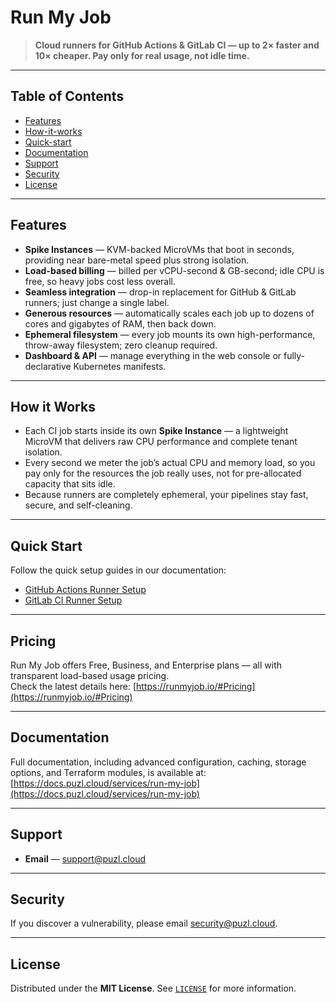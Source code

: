 # Run My Job

> **Cloud runners for GitHub Actions & GitLab CI — up to 2× faster and 10× cheaper. Pay only for real usage, not idle time.**
---

## Table of Contents
- [Features](#features)
- [How-it-works](#how-it-works)
- [Quick-start](#quick-start)
- [Documentation](#documentation)
- [Support](#support)
- [Security](#security)
- [License](#license)

---

## Features

- **Spike Instances** — KVM-backed MicroVMs that boot in seconds, providing near bare-metal speed plus strong isolation.
- **Load-based billing** — billed per vCPU-second & GB-second; idle CPU is free, so heavy jobs cost less overall.
- **Seamless integration** — drop-in replacement for GitHub & GitLab runners; just change a single label.
- **Generous resources** — automatically scales each job up to dozens of cores and gigabytes of RAM, then back down.
- **Ephemeral filesystem** — every job mounts its own high-performance, throw-away filesystem; zero cleanup required.
- **Dashboard & API** — manage everything in the web console or fully-declarative Kubernetes manifests.

---

## How it Works

- Each CI job starts inside its own **Spike Instance** — a lightweight MicroVM that delivers raw CPU performance and complete tenant isolation.  
- Every second we meter the job’s actual CPU and memory load, so you pay only for the resources the job really uses, not for pre-allocated capacity that sits idle.  
- Because runners are completely ephemeral, your pipelines stay fast, secure, and self-cleaning.

---

## Quick Start

Follow the quick setup guides in our documentation:

- [GitHub Actions Runner Setup](https://docs.puzl.cloud/services/run-my-job/github-actions/quick-setup-of-github-runner)  
- [GitLab CI Runner Setup](https://docs.puzl.cloud/services/run-my-job/gitlab-pipelines/quick-setup-of-gitlab-runner)

---

## Pricing

Run My Job offers Free, Business, and Enterprise plans — all with transparent load-based usage pricing.  
Check the latest details here: [https://runmyjob.io/#Pricing](https://runmyjob.io/#Pricing)

---

## Documentation

Full documentation, including advanced configuration, caching, storage options, and Terraform modules, is available at:  
[https://docs.puzl.cloud/services/run-my-job](https://docs.puzl.cloud/services/run-my-job)

---

## Support

- **Email** — support@puzl.cloud  

---

## Security

If you discover a vulnerability, please email security@puzl.cloud.

---

## License

Distributed under the **MIT License**. See [`LICENSE`](LICENSE) for more information.
